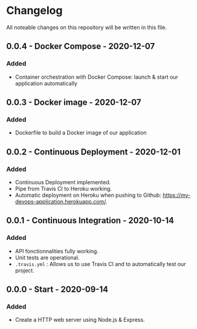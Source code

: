 # Changelog

All noteable changes on this repository will be written in this file.

## 0.0.4 - Docker Compose - 2020-12-07

### Added

- Container orchestration with Docker Compose: launch & start our application automatically

## 0.0.3 - Docker image - 2020-12-07

### Added

- Dockerfile to build a Docker image of our application

## 0.0.2 - Continuous Deployment - 2020-12-01

### Added

- Continuous Deployment implemented.
- Pipe from Travis CI to Heroku working.
- Automatic deployment on Heroku when pushing to Github: https://my-devops-application.herokuapp.com/.

## 0.0.1 - Continuous Integration - 2020-10-14

### Added

- API fonctionnalities fully working.
- Unit tests are operational.
- `.travis.yml` : Allows us to use Travis CI and to automatically test our project.

## 0.0.0 - Start - 2020-09-14

### Added

- Create a HTTP web server using Node.js & Express.
